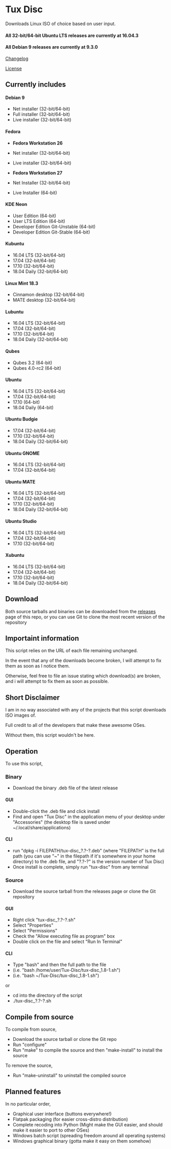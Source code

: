 Tux Disc
========

Downloads Linux ISO of choice based on user input.

#### All 32-bit/64-bit Ubuntu LTS releases are currently at 16.04.3
#### All Debian 9 releases are currently at 9.3.0

[Changelog][1]

[License][2]

[1]: https://github.com/Flamestar98/tux-disc/blob/master/CHANGELOG.md
[2]: https://github.com/Flamestar98/tux-disc/blob/master/LICENSE

Currently includes
------------------

#### Debian 9
* Net installer (32-bit/64-bit)
* Full installer (32-bit/64-bit)
* Live installer (32-bit/64-bit)

#### Fedora
* **Fedora Workstation 26**
* Net installer (32-bit/64-bit)
* Live installer (32-bit/64-bit)

* **Fedora Workstation 27**
* Net Installer (32-bit/64-bit)
* Live Installer (64-bit)

#### KDE Neon
* User Edition (64-bit)
* User LTS Edition (64-bit)
* Developer Edition Git-Unstable (64-bit)
* Developer Edition Git-Stable (64-bit)

#### Kubuntu
* 16.04 LTS (32-bit/64-bit)
* 17.04 (32-bit/64-bit)
* 17.10 (32-bit/64-bit)
* 18.04 Daily (32-bit/64-bit)

#### Linux Mint 18.3
* Cinnamon desktop (32-bit/64-bit)
* MATE desktop (32-bit/64-bit)

#### Lubuntu
* 16.04 LTS (32-bit/64-bit)
* 17.04 (32-bit/64-bit)
* 17.10 (32-bit/64-bit)
* 18.04 Daily (32-bit/64-bit)

#### Qubes
* Qubes 3.2 (64-bit)
* Qubes 4.0-rc2 (64-bit)

#### Ubuntu
* 16.04 LTS (32-bit/64-bit)
* 17.04 (32-bit/64-bit)
* 17.10 (64-bit)
* 18.04 Daily (64-bit)

#### Ubuntu Budgie
* 17.04 (32-bit/64-bit)
* 17.10 (32-bit/64-bit)
* 18.04 Daily (32-bit/64-bit)

#### Ubuntu GNOME
* 16.04 LTS (32-bit/64-bit)
* 17.04 (32-bit/64-bit)

#### Ubuntu MATE
* 16.04 LTS (32-bit/64-bit)
* 17.04 (32-bit/64-bit)
* 17.10 (32-bit/64-bit)
* 18.04 Daily (32-bit/64-bit)

#### Ubuntu Studio
* 16.04 LTS (32-bit/64-bit)
* 17.04 (32-bit/64-bit)
* 17.10 (32-bit/64-bit)

#### Xubuntu
* 16.04 LTS (32-bit/64-bit)
* 17.04 (32-bit/64-bit)
* 17.10 (32-bit/64-bit)
* 18.04 Daily (32-bit/64-bit)

Download
--------
Both source tarballs and binaries can be downloaded from the [releases][3] page of this repo, or you can use Git to clone the most recent version of the repository

[3]: https://github.com/Flamestar98/tux-disc/releases

Importaint information
----------------------

This script relies on the URL of each file remaining unchanged.

In the event that any of the downloads become broken, I will attempt to fix them as soon as I notice them.

Otherwise, feel free to file an issue stating which download(s) are broken, and i will attempt to fix them as soon as possible.

Short Disclaimer
----------------

I am in no way associated with any of the projects that this script downloads ISO images of.

Full credit to all of the developers that make these awesome OSes.

Without them, this script wouldn't be here.

Operation
---------

To use this script,

### Binary
* Download the binary .deb file of the latest release

#### GUI
* Double-click the .deb file and click install
* Find and open "Tux Disc" in the application menu of your desktop under "Accessories" (the desktop file is saved under ~/.local/share/applications)

#### CLI
* run "dpkg -i FILEPATH/tux-disc_?.?-?.deb" (where "FILEPATH" is the full path (you can use "~" in the filepath if it's somewhere in your home directory) to the .deb file, and "?.?-?" is the version number of Tux Disc)
* Once install is complete, simply run "tux-disc" from any terminal

### Source
* Download the source tarball from the releases page or clone the Git repository

#### GUI
* Right click "tux-disc_?.?-?.sh"
* Select "Properties"
* Select "Permissions"
* Check the "Allow executing file as program" box
* Double click on the file and select "Run In Terminal"

#### CLI
* Type "bash" and then the full path to the file
* (i.e. "bash /home/user/Tux-Disc/tux-disc_1.8-1.sh")
* (i.e. "bash ~/Tux-Disc/tux-disc_1.8-1.sh")

or
* cd into the directory of the script
* ./tux-disc_?.?-?.sh

Compile from source
-------------------
To compile from source,
* Download the source tarball or clone the Git repo
* Run "configure"
* Run "make" to compile the source and then "make-install" to install the source

To remove the source,
* Run "make-uninstall" to uninstall the compiled source

Planned features
----------------

In no particular order,
* Graphical user interface (buttons everywhere!)
* Flatpak packaging (for easier cross-distro distribution)
* Complete recoding into Python (Might make the GUI easier, and should make it easier to port to other OSes)
* Windows batch script (spreading freedom around all operating systems)
* Windows graphical binary (gotta make it easy on them somehow)
